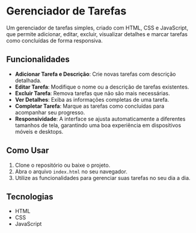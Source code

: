 # Gerenciador de Tarefas

Um gerenciador de tarefas simples, criado com HTML, CSS e JavaScript, que permite adicionar, editar, excluir, visualizar detalhes e marcar tarefas como concluídas de forma responsiva.

## Funcionalidades

- **Adicionar Tarefa e Descrição**: Crie novas tarefas com descrição detalhada.
- **Editar Tarefa**: Modifique o nome ou a descrição de tarefas existentes.
- **Excluir Tarefa**: Remova tarefas que não são mais necessárias.
- **Ver Detalhes**: Exiba as informações completas de uma tarefa.
- **Completar Tarefa**: Marque as tarefas como concluídas para acompanhar seu progresso.
- **Responsividade**: A interface se ajusta automaticamente a diferentes tamanhos de tela, garantindo uma boa experiência em dispositivos móveis e desktops.

## Como Usar

1. Clone o repositório ou baixe o projeto.
2. Abra o arquivo `index.html` no seu navegador.
3. Utilize as funcionalidades para gerenciar suas tarefas no seu dia a dia.

## Tecnologias

- HTML
- CSS
- JavaScript
